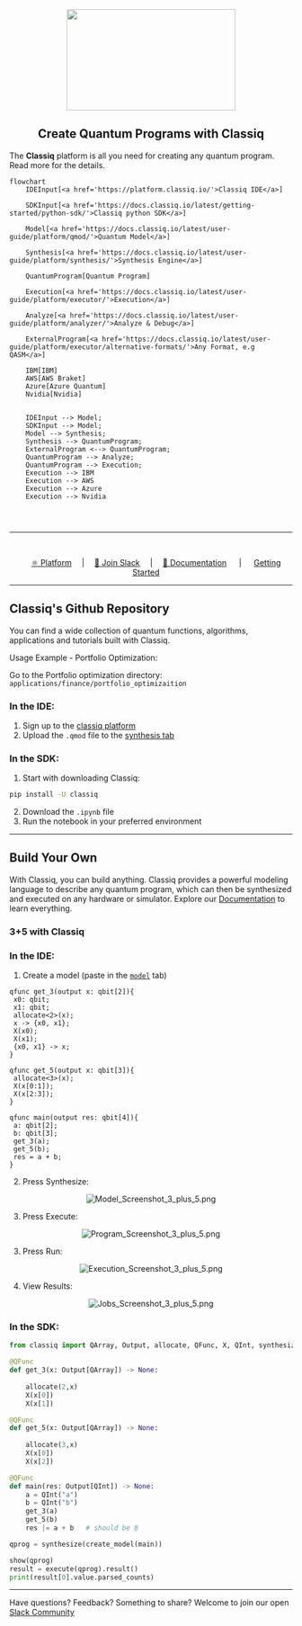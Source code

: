 <center>

<img src="README_resources/classiq-logo.svg" width="300" height="180">

## Create Quantum Programs with Classiq
</center>



The **Classiq** platform is all you need for creating any quantum program. Read more for the details.

```mermaid
flowchart
    IDEInput[<a href='https://platform.classiq.io/'>Classiq IDE</a>]

    SDKInput[<a href='https://docs.classiq.io/latest/getting-started/python-sdk/'>Classiq python SDK</a>]

    Model[<a href='https://docs.classiq.io/latest/user-guide/platform/qmod/'>Quantum Model</a>]

    Synthesis[<a href='https://docs.classiq.io/latest/user-guide/platform/synthesis/'>Synthesis Engine</a>]

    QuantumProgram[Quantum Program]

    Execution[<a href='https://docs.classiq.io/latest/user-guide/platform/executor/'>Execution</a>]

    Analyze[<a href='https://docs.classiq.io/latest/user-guide/platform/analyzer/'>Analyze & Debug</a>]

    ExternalProgram[<a href='https://docs.classiq.io/latest/user-guide/platform/executor/alternative-formats/'>Any Format, e.g QASM</a>]

    IBM[IBM]
    AWS[AWS Braket]
    Azure[Azure Quantum]
    Nvidia[Nvidia]


    IDEInput --> Model;
    SDKInput --> Model;
    Model --> Synthesis;
    Synthesis --> QuantumProgram;
    ExternalProgram <--> QuantumProgram;
    QuantumProgram --> Analyze;
    QuantumProgram --> Execution;
    Execution --> IBM
    Execution --> AWS
    Execution --> Azure
    Execution --> Nvidia




```

<hr>
<br>

<p align="center">
   &emsp;
   <a href="https://short.classiq.io/join-slack">⚛️ Platform</a>
   &emsp;|&emsp;
   <a href="https://short.classiq.io/join-slack">👋 Join Slack</a>
   &emsp;|&emsp;
   <a href="https://docs.classiq.io/latest/user-guide/">📖 Documentation</a>
   &emsp; | &emsp;
   <a href="https://docs.classiq.io/latest/getting-started/">Getting Started</a>
   &emsp;
</p>

<hr>

## Classiq's Github Repository

You can find a wide collection of quantum functions, algorithms, applications and tutorials built with Classiq.

Usage Example - Portfolio Optimization:

Go to the Portfolio optimization directory: `applications/finance/portfolio_optimizaition`

### In the IDE:

1. Sign up to the <a href='https://platform.classiq.io/'>classiq platform</a>
2. Upload the `.qmod` file to the <a href='https://platform.classiq.io/synthesis'>synthesis tab</a>

### In the SDK:

1. Start with downloading Classiq:

```bash
pip install -U classiq
```

2. Download the `.ipynb` file
3. Run the notebook in your preferred environment

<hr>

## Build Your Own

With Classiq, you can build anything. Classiq provides a powerful modeling language to describe any quantum program, which can then be synthesized and executed on any hardware or simulator. Explore our <a href="https://docs.classiq.io/latest/user-guide/">Documentation</a> to learn everything.

### 3+5 with Classiq

### In the IDE:

1. Create a model (paste in the <a href="https://platform.classiq.io/dsl-synthesis">`model`</a> tab)

```
qfunc get_3(output x: qbit[2]){
 x0: qbit;
 x1: qbit;
 allocate<2>(x);
 x -> {x0, x1};
 X(x0);
 X(x1);
 {x0, x1} -> x;
}

qfunc get_5(output x: qbit[3]){
 allocate<3>(x);
 X(x[0:1]);
 X(x[2:3]);
}

qfunc main(output res: qbit[4]){
 a: qbit[2];
 b: qbit[3];
 get_3(a);
 get_5(b);
 res = a + b;
}
```

2. Press Synthesize:
  <center>

  ![Model_Screenshot_3_plus_5.png](README_resources/Model_Screenshot_3_plus_5.png)

</center>

3. Press Execute:
  <center>

  ![Program_Screenshot_3_plus_5.png](README_resources/Program_Screenshot_3_plus_5.png)

</center>

3. Press Run:
  <center>

  ![Execution_Screenshot_3_plus_5.png](README_resources/Execution_Screenshot_3_plus_5.png)

</center>

4. View Results:
  <center>

  ![Jobs_Screenshot_3_plus_5.png](README_resources/Jobs_Screenshot_3_plus_5.png)

</center>

### In the SDK:
```python
from classiq import QArray, Output, allocate, QFunc, X, QInt, synthesize, create_model, show, execute

@QFunc
def get_3(x: Output[QArray]) -> None:
    
    allocate(2,x)
    X(x[0])
    X(x[1])

@QFunc
def get_5(x: Output[QArray]) -> None:
    
    allocate(3,x)
    X(x[0])
    X(x[2])

@QFunc
def main(res: Output[QInt]) -> None:
    a = QInt("a")
    b = QInt("b")
    get_3(a)
    get_5(b)
    res |= a + b   # should be 8

qprog = synthesize(create_model(main))

show(qprog)
result = execute(qprog).result()
print(result[0].value.parsed_counts)
```

<hr>

Have questions? Feedback? Something to share? 
Welcome to join our open <a href="https://short.classiq.io/join-slack">Slack Community</a>
